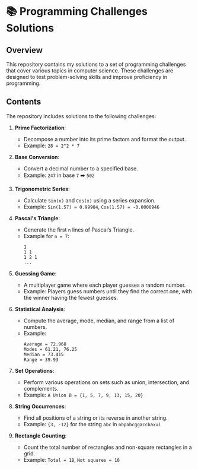 # 📚 Programming Challenges Solutions

## Overview

This repository contains my solutions to a set of programming challenges that cover various topics in computer science. These challenges are designed to test problem-solving skills and improve proficiency in programming.

## Contents

The repository includes solutions to the following challenges:

1. **Prime Factorization**: 
   - Decompose a number into its prime factors and format the output.
   - Example: `28 = 2^2 * 7`

2. **Base Conversion**: 
   - Convert a decimal number to a specified base.
   - Example: `247` in base `7` ➡️ `502`

3. **Trigonometric Series**: 
   - Calculate `Sin(x)` and `Cos(x)` using a series expansion.
   - Example: `Sin(1.57) = 0.99984`, `Cos(1.57) = -0.0000946`

4. **Pascal's Triangle**: 
   - Generate the first `n` lines of Pascal’s Triangle.
   - Example for `n = 7`: 
     ```
     1
     1 1
     1 2 1
     ...
     ```

5. **Guessing Game**: 
   - A multiplayer game where each player guesses a random number.
   - Example: Players guess numbers until they find the correct one, with the winner having the fewest guesses.

6. **Statistical Analysis**: 
   - Compute the average, mode, median, and range from a list of numbers.
   - Example: 
     ```
     Average = 72.968
     Modes = 61.21, 76.25
     Median = 73.415
     Range = 39.93
     ```

7. **Set Operations**: 
   - Perform various operations on sets such as union, intersection, and complements.
   - Example: `A Union B = {1, 5, 7, 9, 13, 15, 20}`

8. **String Occurrences**: 
   - Find all positions of a string or its reverse in another string.
   - Example: `{3, -12}` for the string `abc` in `nbpabcggaccbaxui`

9. **Rectangle Counting**: 
    - Count the total number of rectangles and non-square rectangles in a grid.
    - Example: `Total = 18`, `Not squares = 10`

